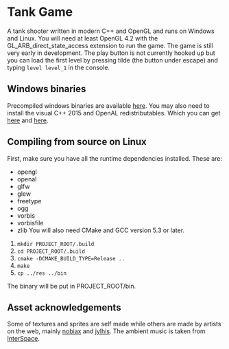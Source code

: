 # Tank Game
A tank shooter written in modern C++ and OpenGL and runs on Windows and Linux. You will need at least OpenGL 4.2 with the GL_ARB_direct_state_access extension to run the game. The game is still very early in development. The play button is not currently hooked up but you can load the first level by pressing tilde (the button under escape) and typing `level level_1` in the console.

## Windows binaries
Precompiled windows binaries are available [here](https://www.dropbox.com/s/aevhdaysm028ur9/tankgame_win32.zip?dl=1). You may also need to install the visual C++ 2015 and OpenAL redistributables. Which you can get [here](https://www.microsoft.com/en-us/download/details.aspx?id=48145) and [here](https://www.openal.org/downloads/oalinst.zip).

## Compiling from source on Linux
First, make sure you have all the runtime dependencies installed. These are:
* opengl
* openal
* glfw
* glew
* freetype
* ogg
* vorbis
* vorbisfile
* zlib
You will also need CMake and GCC version 5.3 or later.

1. `mkdir PROJECT_ROOT/.build`
2. `cd PROJECT_ROOT/.build`
3. `cmake -DCMAKE_BUILD_TYPE=Release ..`
4. `make`
5. `cp ../res ../bin`

The binary will be put in PROJECT_ROOT/bin.

## Asset acknowledgements
Some of textures and sprites are self made while others are made by artists on the web, mainly [nobiax](http://nobiax.deviantart.com/) and [jylhis](http://jylhis.deviantart.com/). The ambient music is taken from [InterSpace](http://99sounds.org/interspace).

